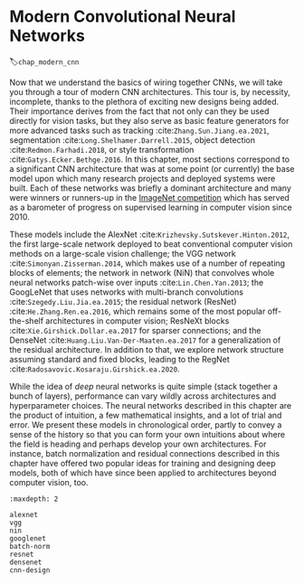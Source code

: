 # Modern Convolutional Neural Networks
:label:`chap_modern_cnn`

Now that we understand the basics of wiring together CNNs, we will
take you through a tour of modern CNN architectures. This tour is, by
necessity, incomplete, thanks to the plethora of exciting new designs
being added. Their importance derives from the fact that not only can
they be used directly for vision tasks, but they also serve as basic
feature generators for more advanced tasks such as tracking
:cite:`Zhang.Sun.Jiang.ea.2021`, segmentation :cite:`Long.Shelhamer.Darrell.2015`, object
detection :cite:`Redmon.Farhadi.2018`, or style transformation
:cite:`Gatys.Ecker.Bethge.2016`.  In this chapter, most sections
correspond to a significant CNN architecture that was at some point
(or currently) the base model upon which many research projects and
deployed systems were built.  Each of these networks was briefly a
dominant architecture and many were winners or runners-up in the
[ImageNet competition](https://www.image-net.org/challenges/LSVRC/)
which has served as a barometer of progress on supervised learning in
computer vision since 2010.

These models include the AlexNet :cite:`Krizhevsky.Sutskever.Hinton.2012`,
the first large-scale network deployed to beat conventional computer
vision methods on a large-scale vision challenge; the VGG network
:cite:`Simonyan.Zisserman.2014`, which makes use of a number of
repeating blocks of elements; the network in network (NiN) that
convolves whole neural networks patch-wise over inputs
:cite:`Lin.Chen.Yan.2013`; the GoogLeNet that uses networks with
multi-branch convolutions :cite:`Szegedy.Liu.Jia.ea.2015`; the residual
network (ResNet) :cite:`He.Zhang.Ren.ea.2016`, which remains some of
the most popular off-the-shelf architectures in computer vision;
ResNeXt blocks :cite:`Xie.Girshick.Dollar.ea.2017` 
for sparser connections;
and 
the DenseNet
:cite:`Huang.Liu.Van-Der-Maaten.ea.2017` for a generalization of the
residual architecture.
In addition to that,
we explore network structure
assuming standard and fixed blocks,
leading
to the RegNet
:cite:`Radosavovic.Kosaraju.Girshick.ea.2020`. 


While the idea of *deep* neural networks is quite simple (stack
together a bunch of layers), performance can vary wildly across
architectures and hyperparameter choices.  The neural networks
described in this chapter are the product of intuition, a few
mathematical insights, and a lot of trial and error.  We present these
models in chronological order, partly to convey a sense of the history
so that you can form your own intuitions about where the field is
heading and perhaps develop your own architectures.  For instance,
batch normalization and residual connections described in this chapter
have offered two popular ideas for training and designing deep models,
both of which have since been applied to architectures beyond computer
vision, too.

```toc
:maxdepth: 2

alexnet
vgg
nin
googlenet
batch-norm
resnet
densenet
cnn-design
```

